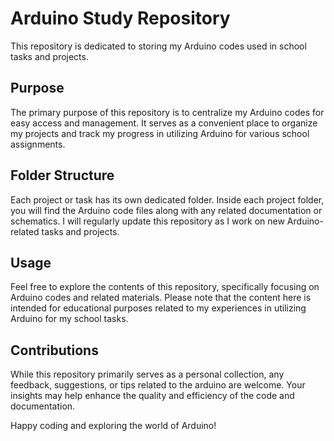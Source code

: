 # Arduino Study Repository

This repository is dedicated to storing my Arduino codes used in school tasks and projects.

## Purpose

The primary purpose of this repository is to centralize my Arduino codes for easy access and management. It serves as a convenient place to organize my projects and track my progress in utilizing Arduino for various school assignments.

## Folder Structure

Each project or task has its own dedicated folder.
Inside each project folder, you will find the Arduino code files along with any related documentation or schematics.
I will regularly update this repository as I work on new Arduino-related tasks and projects.

## Usage

Feel free to explore the contents of this repository, specifically focusing on Arduino codes and related materials. Please note that the content here is intended for educational purposes related to my experiences in utilizing Arduino for my school tasks.

## Contributions

While this repository primarily serves as a personal collection, any feedback, suggestions, or tips related to the arduino are welcome. Your insights may help enhance the quality and efficiency of the code and documentation.

Happy coding and exploring the world of Arduino!
